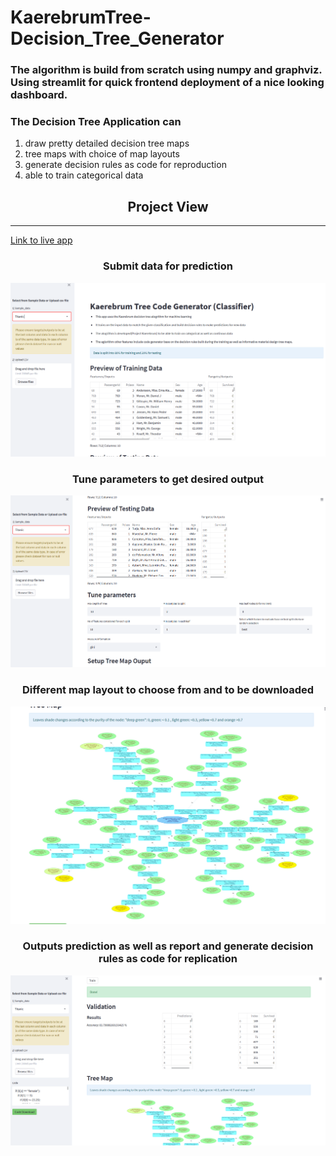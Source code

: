 # KaerebrumTree-Decision_Tree_Generator
### The algorithm is build from scratch using numpy and graphviz. Using streamlit for quick frontend deployment of a nice looking dashboard.
### The Decision Tree Application can 
1.  draw pretty detailed decision tree maps 
2.  tree maps with choice of map layouts
3.  generate decision rules as code for reproduction
4.  able to train categorical data


<h2 align="center">Project View</h2>

***
[Link to live app](https://kaerubrumtree.herokuapp.com/)


<h3 align="center"> Submit data for prediction </h3>

![alt text](Tree_data.PNG "data")

<h3 align="center"> Tune parameters to get desired output </h3>

![alt text](tree_params.PNG "params")

<h3 align="center"> Different map layout to choose from and to be downloaded </h3>

![alt text](Tree_map.PNG "map")

<h3 align="center"> Outputs prediction as well as report  and generate decision rules as code for replication  </h3>

![alt text](tree_report.PNG "report")

